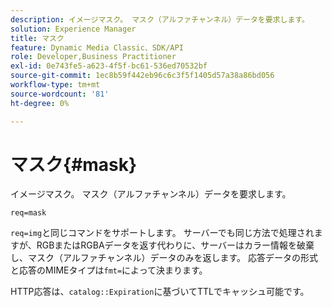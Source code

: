 ```yaml
---
description: イメージマスク。 マスク（アルファチャンネル）データを要求します。
solution: Experience Manager
title: マスク
feature: Dynamic Media Classic、SDK/API
role: Developer,Business Practitioner
exl-id: 0e743fe5-a623-4f5f-bc61-536ed70532bf
source-git-commit: 1ec8b59f442eb96c6c3f5f1405d57a38a86bd056
workflow-type: tm+mt
source-wordcount: '81'
ht-degree: 0%

---
```


# マスク{#mask}

イメージマスク。 マスク（アルファチャンネル）データを要求します。

`req=mask`

`req=img`と同じコマンドをサポートします。 サーバーでも同じ方法で処理されますが、RGBまたはRGBAデータを返す代わりに、サーバーはカラー情報を破棄し、マスク（アルファチャンネル）データのみを返します。 応答データの形式と応答のMIMEタイプは`fmt=`によって決まります。

HTTP応答は、`catalog::Expiration`に基づいてTTLでキャッシュ可能です。

